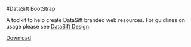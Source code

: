 #DataSift BootStrap

A toolkit to help create DataSift branded web resources. For guidlines on usage please see [DataSift Design](http://datasift.github.io/design).

[Download](#)